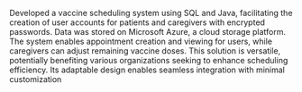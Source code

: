 Developed a vaccine scheduling system using SQL and Java, facilitating the creation of user accounts for patients and caregivers with encrypted passwords. Data was stored on Microsoft
Azure, a cloud storage platform. The system enables appointment creation and viewing for users, while caregivers can adjust remaining vaccine doses. This solution is versatile, potentially
benefiting various organizations seeking to enhance scheduling efficiency. Its adaptable design enables seamless integration with minimal customization
